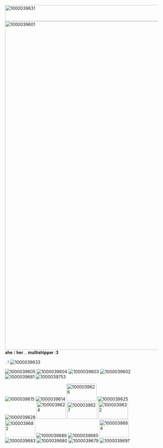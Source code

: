 <img width="640" height="53" alt="1000039631" src="https://github.com/user-attachments/assets/61ae5475-c8cf-42fb-9603-560a2b75028c" />
<img width="1249" height="1080" alt="1000039601" src="https://github.com/user-attachments/assets/21ac8db2-a92d-464e-8c5f-c90de350042e" />
𝐬𝐡𝐞 / 𝐡𝐞𝐫  ..  𝐦𝐮𝐥𝐭𝐢𝐬𝐡𝐢𝐩𝐩𝐞𝐫 :𝟑 


. ! ![1000039633](https://github.com/user-attachments/assets/8f5d4fee-c6cc-4592-8c71-2236acdd1b39)


![1000039605](https://github.com/user-attachments/assets/63a8b582-754a-461c-a3cd-975595af7de0)
![1000039604](https://github.com/user-attachments/assets/d4ad2849-11c5-451f-ac15-b021b23299e9)
![1000039603](https://github.com/user-attachments/assets/d4c53d10-537c-4066-a233-3d658cf4621e)
![1000039602](https://github.com/user-attachments/assets/9ad36af5-5dd5-4770-8cb9-c06210c89e9e) 
![1000039681](https://github.com/user-attachments/assets/dafc3baa-c4c1-4cbc-999e-d182e71df301)
![1000039753](https://github.com/user-attachments/assets/8f01949e-4a5e-4743-9a9d-beaea5bf7ec3)

![1000039615](https://github.com/user-attachments/assets/84497d44-80eb-40d6-bda7-4641750408c5)
![1000039614](https://github.com/user-attachments/assets/1fd04272-6601-424f-99db-2639d19701ab)
<img width="99" height="56" alt="1000039626" src="https://github.com/user-attachments/assets/3c90ec05-b69b-44a5-8759-eaafbc688837" />
![1000039625](https://github.com/user-attachments/assets/85e07388-83bc-4ca6-a26c-63e7e134301f)
![1000039628](https://github.com/user-attachments/assets/7f49cb03-471e-41ae-9d5e-603e9c53476a)
<img width="97" height="57" alt="1000039624" src="https://github.com/user-attachments/assets/acf6e794-2fab-43e7-9f34-132fe249692c" />
<img width="99" height="56" alt="1000039627" src="https://github.com/user-attachments/assets/b4a156cc-514a-4e0d-aaba-7f8a1085251a" />
<img width="97" height="57" alt="1000039632" src="https://github.com/user-attachments/assets/458c959d-6f4a-46e8-8599-0a036f33cdfa" />
<img width="99" height="56" alt="1000039682" src="https://github.com/user-attachments/assets/471483c8-975a-472d-9b70-e012bc40a7c9" />
![1000039686](https://github.com/user-attachments/assets/9bf3a5b9-87dd-4233-a681-1ade9774ed70)
![1000039685](https://github.com/user-attachments/assets/c9bfbe91-2bf6-46ac-b895-f603e3e1ad12)
<img width="97" height="57" alt="1000039684" src="https://github.com/user-attachments/assets/99d36bb7-f6c2-4850-b09f-a9a04426a1ef" />
![1000039683](https://github.com/user-attachments/assets/065db5d1-713b-47a6-8814-74fd202bdb48)
![1000039680](https://github.com/user-attachments/assets/1640086c-e0bb-400a-8275-cc529c32ad39)
![1000039679](https://github.com/user-attachments/assets/9f4b9c69-c2a1-4064-a461-0c3c030cc6ad)
![1000039697](https://github.com/user-attachments/assets/293abc29-a17f-4fe4-8372-46bb4b768fad)

